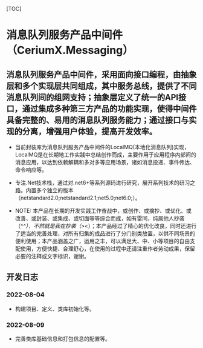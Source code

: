 [TOC]

# 消息队列服务产品中间件（CeriumX.Messaging）

## 消息队列服务产品中间件，采用面向接口编程，由抽象层和多个实现层共同组成，其中服务总线，提供了不同消息队列间的组网支持；抽象层定义了统一的API接口，通过集成多种第三方产品的功能实现，使得中间件具备完整的、易用的消息队列服务能力；通过接口与实现的分离，增强用户体验，提高开发效率。

- 当前封装库为消息队列服务产品中间件的LocalMQ(本地化消息队列)实现，LocalMQ是在长期地工作实践中总结创作而成，主要作用于应用程序内部间的消息应用，以达到依赖解耦和多对多等应用场景，诸如消息投递、事件传达、命令响应等。

- 专注.Net技术栈，通过对.net6+等系列源码进行研究，展开系列技术的研习之路。内置多个独立的版本（netstandard2.0;netstandard2.1;net5.0;net6.0;）。

- NOTE: 本产品在长期的开发实践工作奋战中，或创作、或摘抄、或优化、或改善、或封装、或集成、或切面等等综合而成，如有雷同，纯属他人抄袭（^_^），不然就是我在抄袭（&gt;_&lt;）；本产品经过了精心的优化改良，同时还进行了适当的完善处理，对所有归集的成品进行了分门别类放置，以供不同场景的便利使用；本产品涵盖之广，运用之丰，可以满足大、中、小等项目的自由支配使用，方便快捷、合理舒心，在使用的过程中还请注重作者劳动成果，保留必要的注释或文字标识，谢谢。


## 开发日志

### 2022-08-04
- 构建项目、定义、类库初始化等。

### 2022-08-09
- 完善类库基础信息和打包信息的配置等。
